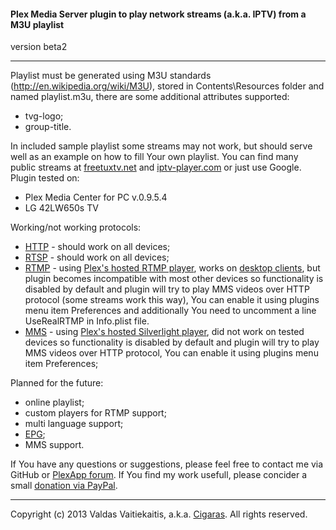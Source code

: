 #### Plex Media Server plugin to play network streams (a.k.a. IPTV) from a M3U playlist ####
version beta2

- - -
Playlist must be generated using M3U standards (http://en.wikipedia.org/wiki/M3U), stored in Contents\Resources folder and named playlist.m3u, there are some additional attributes supported:
* tvg-logo;
* group-title.

In included sample playlist some streams may not work, but should serve well as an example on how to fill Your own playlist. You can find many public streams at [freetuxtv.net](http://database.freetuxtv.net/) and [iptv-player.com](http://iptv-player.com/?id=database) or just use Google. Plugin tested on:
* Plex Media Center for PC v.0.9.5.4
* LG 42LW650s TV

Working/not working protocols:
* [HTTP](http://en.wikipedia.org/wiki/HTTP_Live_Streaming) - should work on all devices;
* [RTSP](http://en.wikipedia.org/wiki/Real_Time_Streaming_Protocol) - should work on all devices;
* [RTMP](http://en.wikipedia.org/wiki/Real_Time_Messaging_Protocol) - using [Plex's hosted RTMP player](http://www.plexapp.com/player/player.php), works on [desktop clients](http://www.plexapp.com/desktop/), but plugin becomes incompatible with most other devices so functionality is disabled by default and plugin will try to play MMS videos over HTTP protocol (some streams work this way), You can enable it using plugins menu item Preferences and additionally You need to uncomment a line <string>UseRealRTMP</string> in Info.plist file.
* [MMS](http://en.wikipedia.org/wiki/Microsoft_Media_Server) - using [Plex's hosted Silverlight player](http://www.plexapp.com/player/silverlight.php), did not work on tested devices so functionality is disabled by default and plugin will try to play MMS videos over HTTP protocol, You can enable it using plugins menu item Preferences;

Planned for the future:
* online playlist;
* custom players for RTMP support;
* multi language support;
* [EPG](http://en.wikipedia.org/wiki/Electronic_program_guide);
* MMS support.


If You have any questions or suggestions, please feel free to contact me via GitHub or [PlexApp forum](http://forums.plexapp.com/index.php/topic/83083-iptvbundle-plugin-that-plays-iptv-streams-from-a-m3u-playlist/). If You find my work usefull, please concider a small [donation via PayPal](https://www.paypal.com/cgi-bin/webscr?cmd=_donations&business=Cigaras%40gmail%2ecom&lc=LT&currency_code=EUR&bn=PP%2dDonationsBF%3abtn_donate_LG%2egif%3aNonHosted).

- - -
Copyright (c) 2013 Valdas Vaitiekaitis, a.k.a. [Cigaras](http://forums.plexapp.com/index.php/user/107872-cigaras/). All rights reserved.
